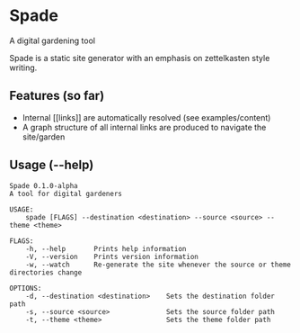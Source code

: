 # Spade

A digital gardening tool

Spade is a static site generator with an emphasis on zettelkasten style writing.

## Features (so far)

- Internal [[links]] are automatically resolved (see examples/content)
- A graph structure of all internal links are produced to navigate the site/garden

## Usage (--help)

```
Spade 0.1.0-alpha
A tool for digital gardeners

USAGE:
    spade [FLAGS] --destination <destination> --source <source> --theme <theme>

FLAGS:
    -h, --help       Prints help information
    -V, --version    Prints version information
    -w, --watch      Re-generate the site whenever the source or theme directories change

OPTIONS:
    -d, --destination <destination>    Sets the destination folder path
    -s, --source <source>              Sets the source folder path
    -t, --theme <theme>                Sets the theme folder path
```
